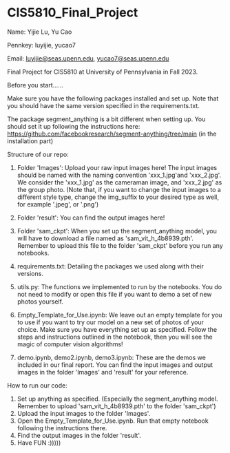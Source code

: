 # CIS5810_Final_Project
Name: Yijie Lu, Yu Cao

Pennkey: luyijie, yucao7

Email: luyijie@seas.upenn.edu, yucao7@seas.upenn.edu

Final Project for CIS5810 at University of Pennsylvania in Fall 2023.


Before you start......

Make sure you have the following packages installed and set up. Note that you should have the same version specified in the requirements.txt.

The package segment_anything is a bit different when setting up. You should set it up following the instructions here: https://github.com/facebookresearch/segment-anything/tree/main (in the installation part)


Structure of our repo:
1. Folder 'Images': Upload your raw input images here! The input images should be named with the naming convention 'xxx_1.jpg'and 'xxx_2.jpg'. We consider the 'xxx_1.jpg' as the cameraman image, and 'xxx_2.jpg' as the group photo. (Note that, if you want to change the input images to a different style type, change the img_suffix to your desired type as well, for example '.jpeg', or '.png')

2. Folder 'result': You can find the output images here!

3. Folder 'sam_ckpt': When you set up the segment_anything model, you will have to download a file named as 'sam_vit_h_4b8939.pth'. Remember to upload this file to the folder 'sam_ckpt' before you run any notebooks. 

4. requirements.txt: Detailing the packages we used along with their versions.

5. utils.py: The functions we implemented to run by the notebooks. You do not need to modify or open this file if you want to demo a set of new photos yourself.

6. Empty_Template_for_Use.ipynb: We leave out an empty template for you to use if you want to try our model on a new set of photos of your choice. Make sure you have everything set up as specified. Follow the steps and instructions outlined in the notebook, then you will see the magic of computer vision algorithms!

7. demo.ipynb, demo2.ipynb, demo3.ipynb: These are the demos we included in our final report. You can find the input images and output images in the folder 'Images' and 'result' for your reference. 


How to run our code:
1. Set up anything as specified. (Especially the segment_anything model. Remember to upload 'sam_vit_h_4b8939.pth' to the folder 'sam_ckpt')
2. Upload the input images to the folder 'Images'.
3. Open the Empty_Template_for_Use.ipynb. Run that empty notebook following the instructions there. 
4. Find the output images in the folder 'result'.
5. Have FUN :)))))
